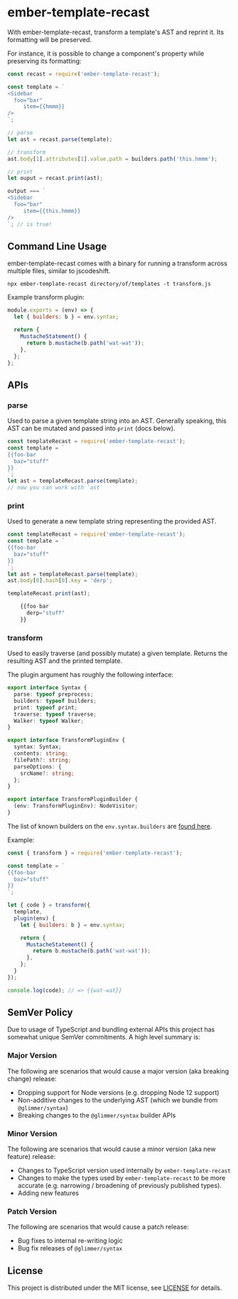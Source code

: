 # ember-template-recast


With ember-template-recast, transform a template's AST and reprint it. Its
formatting will be preserved.

For instance, it is possible to change a component's property while preserving
its formatting:
```js
const recast = require('ember-template-recast');

const template = `
<Sidebar
  foo="bar"
     item={{hmmm}}
/>
`;

// parse
let ast = recast.parse(template);

// transform
ast.body[1].attributes[1].value.path = builders.path('this.hmmm');

// print
let ouput = recast.print(ast);

output === `
<Sidebar
  foo="bar"
     item={{this.hmmm}}
/>
`; // is true!
```
## Command Line Usage

ember-template-recast comes with a binary for running a transform across multiple
files, similar to jscodeshift.

```
npx ember-template-recast directory/of/templates -t transform.js
```

Example transform plugin:

```js
module.exports = (env) => {
  let { builders: b } = env.syntax;

  return {
    MustacheStatement() {
      return b.mustache(b.path('wat-wat'));
    },
  };
};
```

## APIs

### parse

Used to parse a given template string into an AST. Generally speaking, this AST
can be mutated and passed into `print` (docs below).

```js
const templateRecast = require('ember-template-recast');
const template = `
{{foo-bar
  baz="stuff"
}}
`;
let ast = templateRecast.parse(template);
// now you can work with `ast`
```

### print

Used to generate a new template string representing the provided AST.

```js
const templateRecast = require('ember-template-recast');
const template = `
{{foo-bar
  baz="stuff"
}}
`;
let ast = templateRecast.parse(template);
ast.body[0].hash[0].key = 'derp';

templateRecast.print(ast);

    {{foo-bar
      derp="stuff"
    }}
```

### transform

Used to easily traverse (and possibly mutate) a given template. Returns the
resulting AST and the printed template.

The plugin argument has roughly the following interface:

```ts
export interface Syntax {
  parse: typeof preprocess;
  builders: typeof builders;
  print: typeof print;
  traverse: typeof traverse;
  Walker: typeof Walker;
}

export interface TransformPluginEnv {
  syntax: Syntax;
  contents: string;
  filePath?: string;
  parseOptions: {
    srcName?: string;
  };
}

export interface TransformPluginBuilder {
  (env: TransformPluginEnv): NodeVisitor;
}
```

The list of known builders on the `env.syntax.builders` are [found
here](https://github.com/glimmerjs/glimmer-vm/blob/v0.62.4/packages/%40glimmer/syntax/lib/builders.ts#L547-L578).

Example:
```js
const { transform } = require('ember-template-recast');

const template = `
{{foo-bar
  baz="stuff"
}}
`;

let { code } = transform({
  template,
  plugin(env) {
    let { builders: b } = env.syntax;

    return {
      MustacheStatement() {
        return b.mustache(b.path('wat-wat'));
      },
    };
  }
});

console.log(code); // => {{wat-wat}}
```

## SemVer Policy

Due to usage of TypeScript and bundling external APIs this project has somewhat
unique SemVer commitments. A high level summary is:

### Major Version

The following are scenarios that would cause a major version (aka breaking change) release:

* Dropping support for Node versions (e.g. dropping Node 12 support)
* Non-additive changes to the underlying AST (which we bundle from `@glimmer/syntax`)
* Breaking changes to the `@glimmer/syntax` builder APIs

### Minor Version

The following are scenarios that would cause a minor version (aka new feature) release:

* Changes to TypeScript version used internally by `ember-template-recast`
* Changes to make the types used by `ember-template-recast` to be more accurate
  (e.g. narrowing / broadening of previously published types).
* Adding new features

### Patch Version

The following are scenarios that would cause a patch release:

* Bug fixes to internal re-writing logic
* Bug fix releases of `@glimmer/syntax`

## License

This project is distributed under the MIT license, see [LICENSE](./LICENSE) for details.
